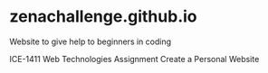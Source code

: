 # zenachallenge.github.io
Website to give help to beginners in coding

ICE-1411 Web Technologies Assignment
Create a Personal Website
